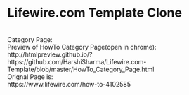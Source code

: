 # Lifewire.com Template Clone
<br>
Category Page:<br>
Preview of HowTo Category Page(open in chrome):
http://htmlpreview.github.io/?https://github.com/HarshiSharma/Lifewire.com-Template/blob/master/HowTo_Category_Page.html <br>
Orignal Page is: <br>
https://www.lifewire.com/how-to-4102585
